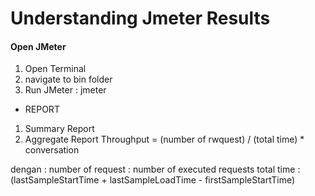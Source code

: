 # Understanding Jmeter Results

#### Open JMeter

1. Open Terminal
2. navigate to bin folder
3. Run JMeter : jmeter

- REPORT

1. Summary Report
2. Aggregate Report
   Throughput = (number of rwquest) / (total time) \* conversation

dengan :
number of request : number of executed requests
total time : (lastSampleStartTime + lastSampleLoadTime - firstSampleStartTime)
